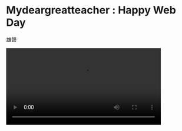 <!DOCTYPE html>
<html>
<head>
    <title>MY First web programming</title>
    <meta charset="utf-8">
</head>

<body>

<h1>Mydeargreatteacher : Happy Web Day</h1>

<p>雄聲</p>

</body>


<video width="420" controls>
  <source src="mov_bbb.mp4" type="video/mp4">
  <source src="mov_bbb.ogg" type="video/ogg">
 Your browser does not support the video tag.
</video>

</html>
